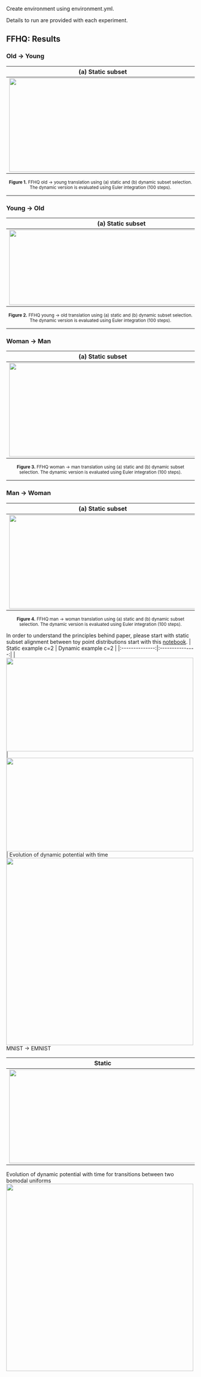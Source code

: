 Create environment using environment.yml.

Details to run are provided with each experiment.

## FFHQ: Results

### Old → Young

| (a) Static subset | (b) Dynamic subset (Euler 100 steps) |
|:--:|:--:|
| <img src="images/ADULT_YOUNG_static.png" style="width:500px; height:250px; object-fit:contain;"/> | <img src="images/ADULT_YOUNG_dynamic_ode.png" style="width:500px; height:250px; object-fit:contain;"/> |

<p align="center">
  <sub><b>Figure 1.</b> FFHQ old → young translation using (a) static and (b) dynamic subset selection. The dynamic version is evaluated using Euler integration (100 steps).</sub>
</p>

---

### Young → Old

| (a) Static subset | (b) Dynamic subset (Euler 100 steps) |
|:--:|:--:|
| <img src="images/YOUNG_ADULT_static.png" style="width:600px; height:200px; object-fit:contain;"/> | <img src="images/YOUNG_ADULT_dynamic_ode.png" style="width:600px; height:200px; object-fit:contain;"/> |

<p align="center">
  <sub><b>Figure 2.</b> FFHQ young → old translation using (a) static and (b) dynamic subset selection. The dynamic version is evaluated using Euler integration (100 steps).</sub>
</p>

---

### Woman → Man

| (a) Static subset | (b) Dynamic subset (Euler 100 steps) |
|:--:|:--:|
| <img src="images/WOMAN_MAN_static.png" style="width:500px; height:250px; object-fit:contain;"/> | <img src="images/WOMAN_MAN_dynamic_ode.png" style="width:500px; height:250px; object-fit:contain;"/> |

<p align="center">
  <sub><b>Figure 3.</b> FFHQ woman → man translation using (a) static and (b) dynamic subset selection. The dynamic version is evaluated using Euler integration (100 steps).</sub>
</p>

---

### Man → Woman

| (a) Static subset | (b) Dynamic subset (Euler 100 steps) |
|:--:|:--:|
| <img src="images/MAN_WOMAN_static.png" style="width:500px; height:250px; object-fit:contain;"/> | <img src="images/MAN_WOMAN_dynamic_ode.png" style="width:500px; height:250px; object-fit:contain;"/> |

<p align="center">
  <sub><b>Figure 4.</b> FFHQ man → woman translation using (a) static and (b) dynamic subset selection. The dynamic version is evaluated using Euler integration (100 steps).</sub>
</p>

In order to understand the principles behind paper, please start with static subset alignment between toy point distributions start with this [notebook](static_subsetting_toy.ipynb).
| Static example c=2 | Dynamic example c=2 |
|:--------------:|:---------------:|
| <img src="images/squares_c2_potential.png" style="width:500px; height:250px; object-fit:contain;"/> | <img src="images/squares_c2_potential_t1.png" style="width:500px; height:250px; object-fit:contain;"/> |
Evolution of dynamic potential with time
<img src="images/d_squaresc2_transition.png" style="width:500px; object-fit:contain;"/>
MNIST $\rightarrow$ EMNIST

| Static | Dynamic |
|:--------------:|:---------------:|
| <img src="images/MNIST_EMNIST_static_.png" style="width:500px; height:250px; object-fit:contain;"/> | <img src="images/MNIST_EMNIST_dynamic_ode.png" style="width:500px; height:250px; object-fit:contain;"/> |



Evolution of dynamic potential with time for transitions between two bomodal uniforms
<img src="images/ds_diamonds_transistions.png" style="width:500px; object-fit:contain;"/>



